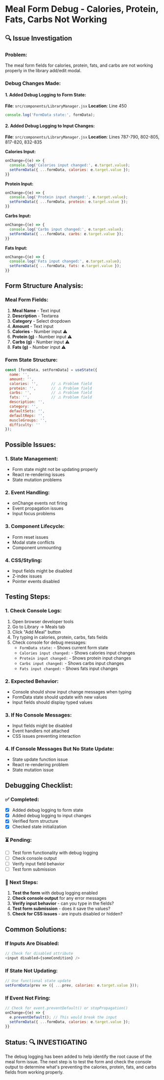 # Meal Form Debug - Calories, Protein, Fats, Carbs Not Working

## 🔍 Issue Investigation

### **Problem:**
The meal form fields for calories, protein, fats, and carbs are not working properly in the library add/edit modal.

### **Debug Changes Made:**

#### **1. Added Debug Logging to Form State:**
**File**: `src/components/LibraryManager.jsx`
**Location**: Line 450

```javascript
console.log('FormData state:', formData);
```

#### **2. Added Debug Logging to Input Changes:**
**File**: `src/components/LibraryManager.jsx`
**Location**: Lines 787-790, 802-805, 817-820, 832-835

**Calories Input:**
```javascript
onChange={(e) => {
  console.log('Calories input changed:', e.target.value);
  setFormData({ ...formData, calories: e.target.value });
}}
```

**Protein Input:**
```javascript
onChange={(e) => {
  console.log('Protein input changed:', e.target.value);
  setFormData({ ...formData, protein: e.target.value });
}}
```

**Carbs Input:**
```javascript
onChange={(e) => {
  console.log('Carbs input changed:', e.target.value);
  setFormData({ ...formData, carbs: e.target.value });
}}
```

**Fats Input:**
```javascript
onChange={(e) => {
  console.log('Fats input changed:', e.target.value);
  setFormData({ ...formData, fats: e.target.value });
}}
```

## **Form Structure Analysis:**

### **Meal Form Fields:**
1. **Meal Name** - Text input
2. **Description** - Textarea
3. **Category** - Select dropdown
4. **Amount** - Text input
5. **Calories** - Number input ⚠️
6. **Protein (g)** - Number input ⚠️
7. **Carbs (g)** - Number input ⚠️
8. **Fats (g)** - Number input ⚠️

### **Form State Structure:**
```javascript
const [formData, setFormData] = useState({
  name: '',
  amount: '',
  calories: '',      // ⚠️ Problem field
  protein: '',       // ⚠️ Problem field
  carbs: '',         // ⚠️ Problem field
  fats: '',          // ⚠️ Problem field
  description: '',
  category: '',
  defaultSets: '',
  defaultReps: '',
  muscleGroups: '',
  difficulty: ''
});
```

## **Possible Issues:**

### **1. State Management:**
- Form state might not be updating properly
- React re-rendering issues
- State mutation problems

### **2. Event Handling:**
- onChange events not firing
- Event propagation issues
- Input focus problems

### **3. Component Lifecycle:**
- Form reset issues
- Modal state conflicts
- Component unmounting

### **4. CSS/Styling:**
- Input fields might be disabled
- Z-index issues
- Pointer events disabled

## **Testing Steps:**

### **1. Check Console Logs:**
1. Open browser developer tools
2. Go to Library → Meals tab
3. Click "Add Meal" button
4. Try typing in calories, protein, carbs, fats fields
5. Check console for debug messages:
   - `FormData state:` - Shows current form state
   - `Calories input changed:` - Shows calories input changes
   - `Protein input changed:` - Shows protein input changes
   - `Carbs input changed:` - Shows carbs input changes
   - `Fats input changed:` - Shows fats input changes

### **2. Expected Behavior:**
- Console should show input change messages when typing
- FormData state should update with new values
- Input fields should display typed values

### **3. If No Console Messages:**
- Input fields might be disabled
- Event handlers not attached
- CSS issues preventing interaction

### **4. If Console Messages But No State Update:**
- State update function issue
- React re-rendering problem
- State mutation issue

## **Debugging Checklist:**

### **✅ Completed:**
- [x] Added debug logging to form state
- [x] Added debug logging to input changes
- [x] Verified form structure
- [x] Checked state initialization

### **⏳ Pending:**
- [ ] Test form functionality with debug logging
- [ ] Check console output
- [ ] Verify input field behavior
- [ ] Test form submission

### **🔧 Next Steps:**
1. **Test the form** with debug logging enabled
2. **Check console output** for any error messages
3. **Verify input behavior** - can you type in the fields?
4. **Test form submission** - does it save the values?
5. **Check for CSS issues** - are inputs disabled or hidden?

## **Common Solutions:**

### **If Inputs Are Disabled:**
```javascript
// Check for disabled attribute
<input disabled={someCondition} />
```

### **If State Not Updating:**
```javascript
// Use functional state update
setFormData(prev => ({ ...prev, calories: e.target.value }));
```

### **If Event Not Firing:**
```javascript
// Check for event.preventDefault() or stopPropagation()
onChange={(e) => {
  e.preventDefault(); // This would break the input
  setFormData({ ...formData, calories: e.target.value });
}}
```

## **Status: 🔍 INVESTIGATING**

The debug logging has been added to help identify the root cause of the meal form issue. The next step is to test the form and check the console output to determine what's preventing the calories, protein, fats, and carbs fields from working properly.

